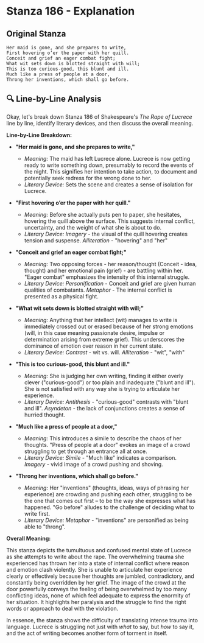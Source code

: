 # Stanza 186 - Explanation

## Original Stanza
```
Her maid is gone, and she prepares to write,
First hovering o’er the paper with her quill.
Conceit and grief an eager combat fight;
What wit sets down is blotted straight with will;
This is too curious-good, this blunt and ill.
Much like a press of people at a door,
Throng her inventions, which shall go before.
```

## 🔍 Line-by-Line Analysis
Okay, let's break down Stanza 186 of Shakespeare's *The Rape of Lucrece* line by line, identify literary devices, and then discuss the overall meaning.

**Line-by-Line Breakdown:**

*   **"Her maid is gone, and she prepares to write,"**
    *   *Meaning:* The maid has left Lucrece alone. Lucrece is now getting ready to write something down, presumably to record the events of the night. This signifies her intention to take action, to document and potentially seek redress for the wrong done to her.
    *   *Literary Device:*  Sets the scene and creates a sense of isolation for Lucrece.

*   **"First hovering o’er the paper with her quill."**
    *   *Meaning:* Before she actually puts pen to paper, she hesitates, hovering the quill above the surface.  This suggests internal conflict, uncertainty, and the weight of what she is about to do.
    *   *Literary Device:* *Imagery* - the visual of the quill hovering creates tension and suspense. *Alliteration* - "hovering" and "her"

*   **"Conceit and grief an eager combat fight;"**
    *   *Meaning:* Two opposing forces - her reason/thought (Conceit - idea, thought) and her emotional pain (grief) - are battling within her.  "Eager combat" emphasizes the intensity of this internal struggle.
    *   *Literary Device:* *Personification* - Conceit and grief are given human qualities of combatants. *Metaphor* -  The internal conflict is presented as a physical fight.

*   **"What wit sets down is blotted straight with will;"**
    *   *Meaning:*  Anything that her intellect (wit) manages to write is immediately crossed out or erased because of her strong emotions (will, in this case meaning passionate desire, impulse or determination arising from extreme grief). This underscores the dominance of emotion over reason in her current state.
    *   *Literary Device:* *Contrast* - wit vs. will. *Alliteration* - "wit", "with"

*   **"This is too curious-good, this blunt and ill."**
    *   *Meaning:* She is judging her own writing, finding it either overly clever ("curious-good") or too plain and inadequate ("blunt and ill"). She is not satisfied with any way she is trying to articulate her experience.
    *   *Literary Device:* *Antithesis* - "curious-good" contrasts with "blunt and ill". *Asyndeton* - the lack of conjunctions creates a sense of hurried thought.

*   **"Much like a press of people at a door,"**
    *   *Meaning:*  This introduces a simile to describe the chaos of her thoughts.  "Press of people at a door" evokes an image of a crowd struggling to get through an entrance all at once.
    *   *Literary Device:* *Simile* - "Much like" indicates a comparison. *Imagery* - vivid image of a crowd pushing and shoving.

*   **"Throng her inventions, which shall go before."**
    *   *Meaning:*  Her "inventions" (thoughts, ideas, ways of phrasing her experience) are crowding and pushing each other, struggling to be the one that comes out first – to be the way she expresses what has happened. "Go before" alludes to the challenge of deciding what to write first.
    *   *Literary Device:* *Metaphor* - "inventions" are personified as being able to "throng".

**Overall Meaning:**

This stanza depicts the tumultuous and confused mental state of Lucrece as she attempts to write about the rape. The overwhelming trauma she experienced has thrown her into a state of internal conflict where reason and emotion clash violently. She is unable to articulate her experience clearly or effectively because her thoughts are jumbled, contradictory, and constantly being overridden by her grief.  The image of the crowd at the door powerfully conveys the feeling of being overwhelmed by too many conflicting ideas, none of which feel adequate to express the enormity of her situation. It highlights her paralysis and the struggle to find the right words or approach to deal with the violation.

In essence, the stanza shows the difficulty of translating intense trauma into language.  Lucrece is struggling not just with *what* to say, but *how* to say it, and the act of writing becomes another form of torment in itself.
